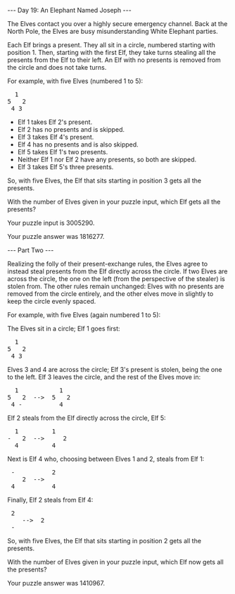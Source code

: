 --- Day 19: An Elephant Named Joseph ---

The Elves contact you over a highly secure emergency channel. Back at the North Pole, the Elves are busy misunderstanding White 
Elephant parties.

Each Elf brings a present. They all sit in a circle, numbered starting with position 1. Then, starting with the first Elf, they 
take turns stealing all the presents from the Elf to their left. An Elf with no presents is removed from the circle and does not 
take turns.

For example, with five Elves (numbered 1 to 5):
<pre>
  1
5   2
 4 3
</pre>
- Elf 1 takes Elf 2's present.
- Elf 2 has no presents and is skipped.
- Elf 3 takes Elf 4's present.
- Elf 4 has no presents and is also skipped.
- Elf 5 takes Elf 1's two presents.
- Neither Elf 1 nor Elf 2 have any presents, so both are skipped.
- Elf 3 takes Elf 5's three presents.

So, with five Elves, the Elf that sits starting in position 3 gets all the presents.

With the number of Elves given in your puzzle input, which Elf gets all the presents?

Your puzzle input is 3005290.

Your puzzle answer was 1816277.

--- Part Two ---

Realizing the folly of their present-exchange rules, the Elves agree to instead steal presents from the Elf directly across the 
circle. If two Elves are across the circle, the one on the left (from the perspective of the stealer) is stolen from. The other 
rules remain unchanged: Elves with no presents are removed from the circle entirely, and the other elves move in slightly to keep 
the circle evenly spaced.

For example, with five Elves (again numbered 1 to 5):

The Elves sit in a circle; Elf 1 goes first:
<pre>
  1
5   2
 4 3
</pre>
Elves 3 and 4 are across the circle; Elf 3's present is stolen, being the one to the left. Elf 3 leaves the circle, and the rest of 
the Elves move in:
<pre>
  1           1
5   2  -->  5   2
 4 -          4
</pre>
Elf 2 steals from the Elf directly across the circle, Elf 5:
<pre>
  1         1 
-   2  -->     2
  4         4
</pre> 
Next is Elf 4 who, choosing between Elves 1 and 2, steals from Elf 1:
<pre>
 -          2  
    2  -->
 4          4
</pre>
Finally, Elf 2 steals from Elf 4:
<pre>
 2
    -->  2  
 -
</pre>
So, with five Elves, the Elf that sits starting in position 2 gets all the presents.

With the number of Elves given in your puzzle input, which Elf now gets all the presents?

Your puzzle answer was 1410967.